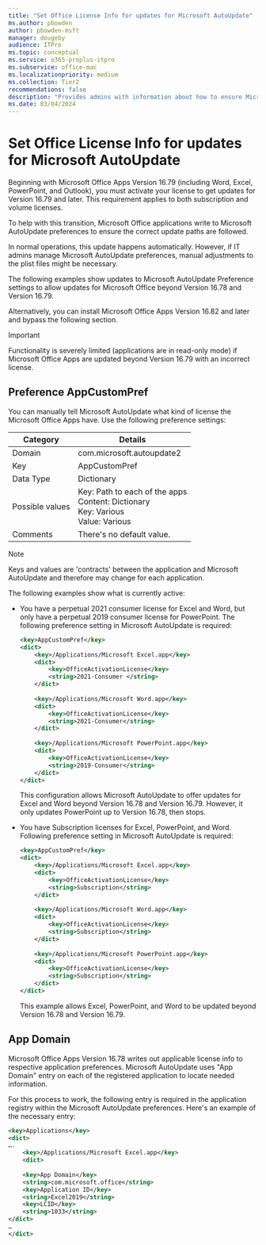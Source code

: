 ```yaml
---
title: "Set Office License Info for updates for Microsoft AutoUpdate"
ms.author: pbowden
author: pbowden-msft
manager: dougeby
audience: ITPro
ms.topic: conceptual
ms.service: o365-proplus-itpro
ms.subservice: office-mac
ms.localizationpriority: medium
ms.collection: Tier2
recommendations: false
description: "Provides admins with information about how to ensure Microsoft Office Apps (Version 16.79 and later) receive updates by activating licenses and adjusting Microsoft AutoUpdate preferences for both subscription and volume licenses."
ms.date: 03/04/2024
---
```


# Set Office License Info for updates for Microsoft AutoUpdate

Beginning with Microsoft Office Apps Version 16.79 (including Word, Excel, PowerPoint, and Outlook), you must activate your license to get updates for Version 16.79 and later. This requirement applies to both subscription and volume licenses.

To help with this transition, Microsoft Office applications write to Microsoft AutoUpdate preferences to ensure the correct update paths are followed.

In normal operations, this update happens automatically. However, if IT admins manage Microsoft AutoUpdate preferences, manual adjustments to the plist files might be necessary.

The following examples show updates to Microsoft AutoUpdate Preference settings to allow updates for Microsoft Office beyond Version 16.78 and Version 16.79.

Alternatively, you can install Microsoft Office Apps Version 16.82 and later and bypass the following section.

> [!IMPORTANT]
> Functionality is severely limited (applications are in read-only mode) if Microsoft Office Apps are updated beyond Version 16.79 with an incorrect license.

## Preference AppCustomPref

You can manually tell Microsoft AutoUpdate what kind of license the Microsoft Office Apps have. Use the following preference settings:

| Category   | Details                                                                                   |
|------------|-------------------------------------------------------------------------------------------|
| Domain     | com.microsoft.autoupdate2                                                                |
| Key        | AppCustomPref                                                                             |
| Data Type  | Dictionary                                                                                |
| Possible values | Key: Path to each of the apps <br/> Content: Dictionary <br/> Key: Various <br/> Value: Various|
| Comments   | There's no default value.                                                                |

> [!NOTE]
> Keys and values are 'contracts' between the application and Microsoft AutoUpdate and therefore may change for each application. 

The following examples show what is currently active:
<ul>
<li>You have a perpetual 2021 consumer license for Excel and Word, but only have a perpetual 2019 consumer license for PowerPoint. The following preference setting in Microsoft AutoUpdate is required: 

```xml
<key>AppCustomPref</key> 
<dict>
    <key>/Applications/Microsoft Excel.app</key> 
    <dict> 
    	<key>OfficeActivationLicense</key> 
    	<string>2021-Consumer </string> 
    </dict> 
    
    <key>/Applications/Microsoft Word.app</key> 
    <dict> 
    	<key>OfficeActivationLicense</key> 
    	<string>2021-Consumer</string> 
    </dict> 
    
    <key>/Applications/Microsoft PowerPoint.app</key> 
    <dict> 
    	<key>OfficeActivationLicense</key> 
    	<string>2019-Consumer</string> 
    </dict> 
</dict> 
```

This configuration allows Microsoft AutoUpdate to offer updates for Excel and Word beyond Version 16.78 and Version 16.79. However, it only updates PowerPoint up to Version 16.78, then stops.</li>

<li>You have Subscription licenses for Excel, PowerPoint, and Word. Following preference setting in Microsoft AutoUpdate is required: 

```xml
<key>AppCustomPref</key> 
<dict>
    <key>/Applications/Microsoft Excel.app</key> 
    <dict> 
    	<key>OfficeActivationLicense</key> 
    	<string>Subscription</string> 
    </dict> 
    
    <key>/Applications/Microsoft Word.app</key> 
    <dict> 
    	<key>OfficeActivationLicense</key> 
    	<string>Subscription</string> 
    </dict> 
    
    <key>/Applications/Microsoft PowerPoint.app</key> 
    <dict> 
    	<key>OfficeActivationLicense</key> 
    	<string>Subscription</string> 
    </dict>
</dict>
```
This example allows Excel, PowerPoint, and Word to be updated beyond Version 16.78 and Version 16.79.
</li></ul>

## App Domain

Microsoft Office Apps Version 16.78 writes out applicable license info to respective application preferences. Microsoft AutoUpdate uses "App Domain" entry on each of the registered application to locate needed information. 

For this process to work, the following entry is required in the application registry within the Microsoft AutoUpdate preferences. Here's an example of the necessary entry:

```xml
<key>Applications</key> 
<dict>  
…. 
    <key>/Applications/Microsoft Excel.app</key> 
    <dict> 
    
    <key>App Domain</key> 
    <string>com.microsoft.office</string> 
    <key>Application ID</key> 
    <string>Excel2019</string> 
    <key>LCID</key> 
    <string>1033</string> 
</dict> 
… 
</dict> 
```